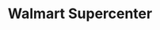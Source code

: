 ---
title: "Walmart Supercenter"
url: /columbus/walmart-supercenter-bethel-road/
shop: Supermarkt
---
